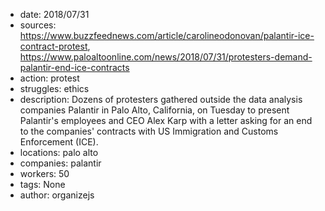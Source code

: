 - date: 2018/07/31
- sources: https://www.buzzfeednews.com/article/carolineodonovan/palantir-ice-contract-protest, https://www.paloaltoonline.com/news/2018/07/31/protesters-demand-palantir-end-ice-contracts
- action: protest
- struggles: ethics
- description: Dozens of protesters gathered outside the data analysis companies Palantir in Palo Alto, California, on Tuesday to present Palantir's employees and CEO Alex Karp with a letter asking for an end to the companies' contracts with US Immigration and Customs Enforcement (ICE).
- locations: palo alto
- companies: palantir
- workers: 50
- tags: None
- author: organizejs

